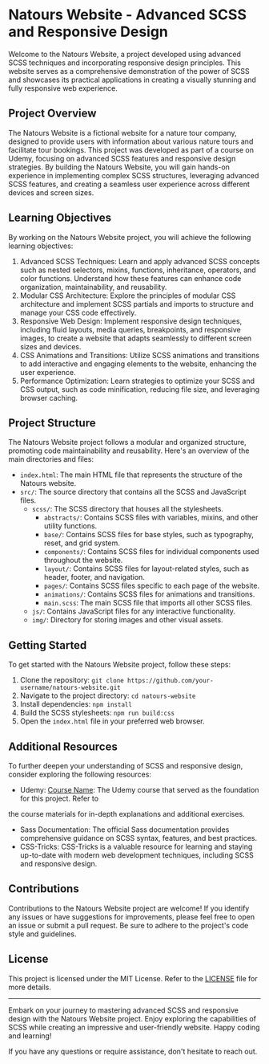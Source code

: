 # Natours Website - Advanced SCSS and Responsive Design

Welcome to the Natours Website, a project developed using advanced SCSS techniques and incorporating responsive design principles. This website serves as a comprehensive demonstration of the power of SCSS and showcases its practical applications in creating a visually stunning and fully responsive web experience.

## Project Overview

The Natours Website is a fictional website for a nature tour company, designed to provide users with information about various nature tours and facilitate tour bookings. This project was developed as part of a course on Udemy, focusing on advanced SCSS features and responsive design strategies. By building the Natours Website, you will gain hands-on experience in implementing complex SCSS structures, leveraging advanced SCSS features, and creating a seamless user experience across different devices and screen sizes.

## Learning Objectives

By working on the Natours Website project, you will achieve the following learning objectives:

1. Advanced SCSS Techniques: Learn and apply advanced SCSS concepts such as nested selectors, mixins, functions, inheritance, operators, and color functions. Understand how these features can enhance code organization, maintainability, and reusability.
2. Modular CSS Architecture: Explore the principles of modular CSS architecture and implement SCSS partials and imports to structure and manage your CSS code effectively.
3. Responsive Web Design: Implement responsive design techniques, including fluid layouts, media queries, breakpoints, and responsive images, to create a website that adapts seamlessly to different screen sizes and devices.
4. CSS Animations and Transitions: Utilize SCSS animations and transitions to add interactive and engaging elements to the website, enhancing the user experience.
5. Performance Optimization: Learn strategies to optimize your SCSS and CSS output, such as code minification, reducing file size, and leveraging browser caching.

## Project Structure

The Natours Website project follows a modular and organized structure, promoting code maintainability and reusability. Here's an overview of the main directories and files:

- `index.html`: The main HTML file that represents the structure of the Natours website.
- `src/`: The source directory that contains all the SCSS and JavaScript files.
  - `scss/`: The SCSS directory that houses all the stylesheets.
    - `abstracts/`: Contains SCSS files with variables, mixins, and other utility functions.
    - `base/`: Contains SCSS files for base styles, such as typography, reset, and grid system.
    - `components/`: Contains SCSS files for individual components used throughout the website.
    - `layout/`: Contains SCSS files for layout-related styles, such as header, footer, and navigation.
    - `pages/`: Contains SCSS files specific to each page of the website.
    - `animations/`: Contains SCSS files for animations and transitions.
    - `main.scss`: The main SCSS file that imports all other SCSS files.
  - `js/`: Contains JavaScript files for any interactive functionality.
  - `img/`: Directory for storing images and other visual assets.

## Getting Started

To get started with the Natours Website project, follow these steps:

1. Clone the repository: `git clone https://github.com/your-username/natours-website.git`
2. Navigate to the project directory: `cd natours-website`
3. Install dependencies: `npm install`
4. Build the SCSS stylesheets: `npm run build:css`
5. Open the `index.html` file in your preferred web browser.

## Additional Resources

To further deepen your understanding of SCSS and responsive design, consider exploring the following resources:

- Udemy: [Course Name](https://www.udemy.com/): The Udemy course that served as the foundation for this project. Refer to

 the course materials for in-depth explanations and additional exercises.
- Sass Documentation: The official Sass documentation provides comprehensive guidance on SCSS syntax, features, and best practices.
- CSS-Tricks: CSS-Tricks is a valuable resource for learning and staying up-to-date with modern web development techniques, including SCSS and responsive design.

## Contributions

Contributions to the Natours Website project are welcome! If you identify any issues or have suggestions for improvements, please feel free to open an issue or submit a pull request. Be sure to adhere to the project's code style and guidelines.

## License

This project is licensed under the MIT License. Refer to the [LICENSE](LICENSE) file for more details.

---

Embark on your journey to mastering advanced SCSS and responsive design with the Natours Website project. Enjoy exploring the capabilities of SCSS while creating an impressive and user-friendly website. Happy coding and learning!

If you have any questions or require assistance, don't hesitate to reach out.
